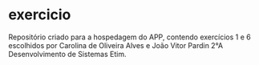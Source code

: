 # exercicio
Repositório criado para a hospedagem do APP, contendo exercícios 1 e 6  escolhidos por Carolina de Oliveira Alves e João Vitor Pardin 2°A Desenvolvimento de Sistemas Etim.
